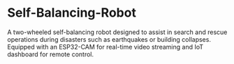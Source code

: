 # Self-Balancing-Robot
A two-wheeled self-balancing robot designed to assist in search and rescue operations during disasters such as earthquakes or building collapses. Equipped with an ESP32-CAM for real-time video streaming and IoT dashboard for remote control.
